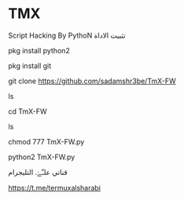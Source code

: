# TMX
Script Hacking By PythoN
تثبيت الاداة

pkg install python2 

pkg install git 

git clone https://github.com/sadamshr3be/TmX-FW 

ls 

cd TmX-FW 

ls 

chmod 777 TmX-FW.py 

python2 TmX-FW.py

قناتي علـّۓ. التليجرام

https://t.me/termuxalsharabi
